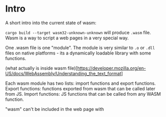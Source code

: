 # Intro

A short intro into the current state of wasm:

`cargo build --target wasm32-unknown-unknown`
will produce `.wasm` file. Wasm is a way to script a web pages in a very special way.

One .wasm file is one "module". The module is very similar to `.o` or `.dll` files on native platforms - its a dynamically loadable library with some functions.

(what actually is inside wasm file)[https://developer.mozilla.org/en-US/docs/WebAssembly/Understanding_the_text_format]

Each wasm module has two lists: import functions and export functions. 
Export functions: functions exported from wasm that can be called later from JS. 
Import functions: JS functions that can be called from any WASM function.

"wasm" can't be included in the web page with <script> tag. "wasm" can be loaded with some special JS code. 

That loader code is doing this:
- load wasm binary data - download the file from the internet and get bytes
- fill import functions table. all the JS functions that wasm use should be in that one table
- call browser api to instantiate wasm with the given import table
- get references into wasm's export function and wasm memory. Now JS can call our wasm! 

In miniquad's case that JS loader code will also call "main" function from wasm export and will forward JS events as appropriate WASM functions calls.


# Basic usage

To get wasm module with all necessary export functions: just add "miniquad" as a dependency in Cargo.toml.
Then to load this wasm module use miniquad's JS wasm loader. Right now its named as "gl.js" for historical reasons:
```
<script src="https://not-fl3.github.io/miniquad-samples/gl.js"></script> <!-- gl.js from miniquad repo (native/sapp-wasm/js/gl.js) -->
<script>load("quad.wasm");</script> <!-- Your compiled wasm file -->
```

This is enough for all pure rust miniquad-based applications. In other words: if your dependency use miniquad for web and claims web support - just use miniquad's loader to run your app on wasm. For example - if you use [good-web-game](https://github.com/not-fl3/good-web-game) - you will need miniquad's loader.


# Advances linking

Sometimes miniquad's API is not enough and custom javascript is needed.

miniquad's gl.js will provide two global variables: "wasm_exports" and "wasm_memory".

All rust's "#[no_mangle] pub extern "C" fn function_name() {}" functions will be available to call from "wasm_exports".
```
wasm_exports.my_rust_function(1, 2, 3); // make a wasm call from JS
```
To call js from rust, however, some initialization work need to be done. All JS functions available to wasm should be explicitly listed before wasm loading. Before "load" call in our case. 
The set of JS functions available to call from rust is called Plugin in miniquad's terminology.

Each plugin has two functions:

- *register*. Will be called before wasm initialization. Can add additional function to wasm's import table: to make plugins JS code available for wasm.
- *set_wasm_refs*. Will be called after successful wasm initialization and to allow plugin store wasm's export table and wasm's memory - to call any rust function available later in JS.

To add plugin call "miniquad_add_plugin" from plugin's JS file. "gl.js" should be already imported with <script> in the current web page. 
  
Minimal example: 

main.rs:

```rust
extern "C" {
  fn hi_from_js();
}

#[no_mangle]
extern "C" fn hi_from_rust() {
  // we can call JS from rust!
  hi_from_js(); 
}

struct Stage;
impl EventHandler for Stage {
    fn update(&mut self, _ctx: &mut Context) {}
    fn draw(&mut self, _ctx: &mut Context) {}
}

fn main() {
    miniquad::start(conf::Conf::default(), |ctx| {      
      UserData::owning(Stage, ctx))
    }};
}
```

```plugin.js
register_plugin = function (importObject) {
    importObject.env.hi_from_wasm = function (js_object) {
        console.log("hi")
    }
}

document.onclick = function () {
    // and rust from JS!
    wasm_exports.hi_from_rust();
};

// miniquad_add_plugin receive an object with two fields: register_plugin and on_init. Both are functions, both are optional.
miniquad_add_plugin({register_plugin});

```

index.html
```html
<head>
    <meta charset="utf-8">
    <title>TITLE</title>
    <style>
        html,
        body,
        canvas {
            margin: 0px;
            padding: 0px;
            width: 100%;
            height: 100%;
            overflow: hidden;
            position: absolute;
            background: black;
            z-index: 0;
        }
    </style>
</head>

<body>
    <canvas id="glcanvas" tabindex='1'></canvas>
    <script src="https://not-fl3.github.io/miniquad-samples/gl.js"></script>
    <script src="plugin.js"></script>
    <script>load("sapp-jsutils.wasm");</script>
</body>

</html>
```

The very good thing about WASM - that everything is super transparent and straightforward. console.log(wasm_exports) will give a very clear picture of whats going on, what functions are available. And so on - each object is debug friendly.

# Type system helpers

Now we know how to call JS from rust and Rust from JS. 
The problem - functions are very limited in available types. Only f32/f64, i8/u8, i32/u32 (and not i64/u64) and pointers are available.
Surprisingly usually it is enough - for games usually there are not many FFI functions and rolling your own buffer converter from wasm memory to JS memory is good enough.
But there is `sapp-jsutils` plugin available that can help with working with strings or even arbitrary JS objects. 

With `sapp-utils` rust code may look like this: 
```
#[no_mangle]
pub extern "C" fn hi_rust(js_object: JsObject) {
    let mut message = String::new();

    js_object.to_string(&mut message);
    miniquad::debug!("{}", message);
}
```

For more info check [demo project](https://github.com/not-fl3/miniquad-js-interop-demo.git). This example showcase usage of strings, arrays and structs bi-directional usage - complex types are used in both argument and return positions for both JS and Rust calls.